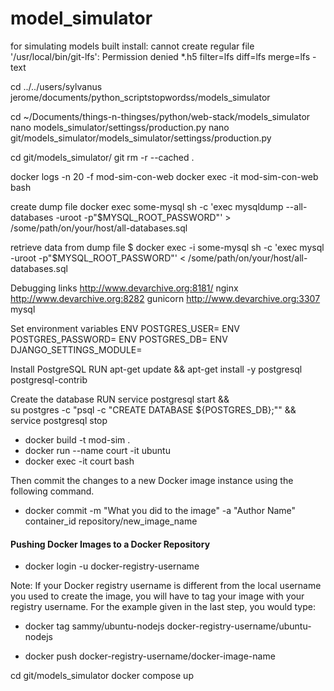 # model_simulator
for simulating models built
install: cannot create regular file '/usr/local/bin/git-lfs': Permission denied
*.h5 filter=lfs diff=lfs merge=lfs -text

cd ../../users/sylvanus jerome/documents/python_scriptstopwordss/models_simulator

cd ~/Documents/things-n-thingses/python/web-stack/models_simulator
nano models_simulator/settingss/production.py
nano git/models_simulator/models_simulator/settingss/production.py

cd git/models_simulator/
git rm -r --cached .

docker logs -n 20 -f mod-sim-con-web
docker exec -it mod-sim-con-web bash


create dump file
docker exec some-mysql sh -c 'exec mysqldump --all-databases -uroot -p"$MYSQL_ROOT_PASSWORD"' > /some/path/on/your/host/all-databases.sql

retrieve data from dump file
$ docker exec -i some-mysql sh -c 'exec mysql -uroot -p"$MYSQL_ROOT_PASSWORD"' < /some/path/on/your/host/all-databases.sql


Debugging links
http://www.devarchive.org:8181/ nginx
http://www.devarchive.org:8282 gunicorn
http://www.devarchive.org:3307 mysql


Set environment variables
ENV POSTGRES_USER=<your-postgres-username>
ENV POSTGRES_PASSWORD=<your-postgres-password>
ENV POSTGRES_DB=<your-postgres-db-name>
ENV DJANGO_SETTINGS_MODULE=<your-django-settings-module>

Install PostgreSQL
RUN apt-get update && apt-get install -y postgresql postgresql-contrib

Create the database
RUN service postgresql start && \
    su postgres -c "psql -c \"CREATE DATABASE ${POSTGRES_DB};\"" && \
    service postgresql stop


- docker build -t mod-sim .
- docker run --name court -it ubuntu
- docker exec -it court bash


Then commit the changes to a new Docker image instance using the following command.
- docker commit -m "What you did to the image" -a "Author Name" container_id repository/new_image_name


#### Pushing Docker Images to a Docker Repository
- docker login -u docker-registry-username

Note: If your Docker registry username is different from the local username you used to create the image, you will have to tag your image with your registry username. For the example given in the last step, you would type:

- docker tag sammy/ubuntu-nodejs docker-registry-username/ubuntu-nodejs

- docker push docker-registry-username/docker-image-name


cd git/models_simulator
docker compose up